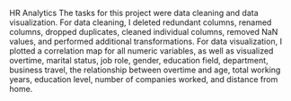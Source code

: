 HR Analytics
The tasks for this project were data cleaning and data visualization. 
For data cleaning, I deleted redundant columns, renamed columns, dropped duplicates, cleaned individual columns, removed NaN values, and performed additional transformations. For data visualization, I plotted a correlation map for all numeric variables, as well as visualized overtime, marital status, job role, gender, education field, department, business travel, the relationship between overtime and age, total working years, education level, number of companies worked, and distance from home. 
